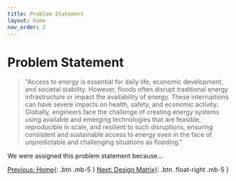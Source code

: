 ```yaml
---
title: Problem Statement
layout: home
nav_order: 2
---
```

# Problem Statement
> "Access to energy is essential for daily life, economic development, and societal stability. However, floods often disrupt traditional energy infrastructure or impact the availability of energy. These interruptions can have severe impacts on health, safety, and economic activity. Globally, engineers face the challenge of creating energy systems using available and emerging technologies that are feasible, reproducible in scale, and resilient to such disruptions, ensuring consistent and sustainable access to energy even in the face of unpredictable and challenging situations as flooding." 

We were assigned this problem statement because...

[Previous: Home](https://strongsand94191.github.io/project-site/){: .btn .mb-5 }
[Next: Design Matrix](https://strongsand94191.github.io/project-site/designmatrix.html){: .btn .float-right .mb-5 }
